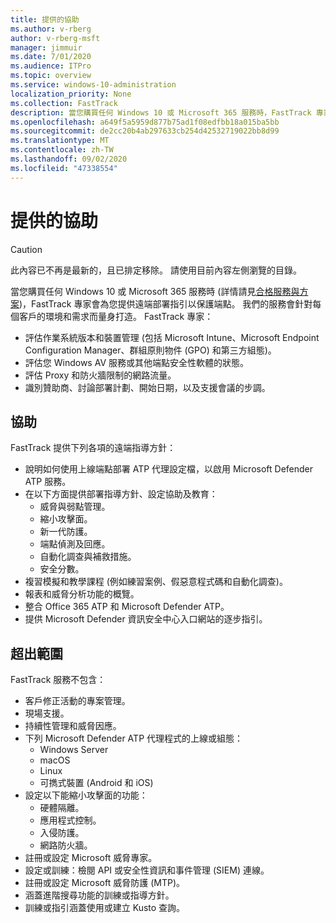 ```yaml
---
title: 提供的協助
ms.author: v-rberg
author: v-rberg-msft
manager: jimmuir
ms.date: 7/01/2020
ms.audience: ITPro
ms.topic: overview
ms.service: windows-10-administration
localization_priority: None
ms.collection: FastTrack
description: 當您購買任何 Windows 10 或 Microsoft 365 服務時，FastTrack 專家會為您提供遠端部署指引以保護端點。 我們的服務會針對每個客戶的環境和需求而量身打造。
ms.openlocfilehash: a649f5a5959d877b75ad1f08edfbb18a015ba5bb
ms.sourcegitcommit: de2cc20b4ab297633cb254d42532719022bb8d99
ms.translationtype: MT
ms.contentlocale: zh-TW
ms.lasthandoff: 09/02/2020
ms.locfileid: "47338554"
---
```

# <a name="assistance-offered"></a>提供的協助  

> [!CAUTION]
> 此內容已不再是最新的，且已排定移除。 請使用目前內容左側瀏覽的目錄。

當您購買任何 Windows 10 或 Microsoft 365 服務時 (詳情請見[合格服務與方案](M365-eligible-services-and-plans.md))，FastTrack 專家會為您提供遠端部署指引以保護端點。 我們的服務會針對每個客戶的環境和需求而量身打造。 FastTrack 專家：
- 評估作業系統版本和裝置管理 (包括 Microsoft Intune、Microsoft Endpoint Configuration Manager、群組原則物件 (GPO) 和第三方組態)。
- 評估您 Windows AV 服務或其他端點安全性軟體的狀態。
- 評估 Proxy 和防火牆限制的網路流量。
- 識別贊助商、討論部署計劃、開始日期，以及支援會議的步調。

## <a name="assistance"></a>協助

FastTrack 提供下列各項的遠端指導方針：
- 說明如何使用上線端點部署 ATP 代理設定檔，以啟用 Microsoft Defender ATP 服務。
- 在以下方面提供部署指導方針、設定協助及教育：
    - 威脅與弱點管理。
    - 縮小攻擊面。
    - 新一代防護。
    - 端點偵測及回應。
    - 自動化調查與補救措施。
    - 安全分數。
- 複習模擬和教學課程 (例如練習案例、假惡意程式碼和自動化調查)。
- 報表和威脅分析功能的概覽。
- 整合 Office 365 ATP 和 Microsoft Defender ATP。
- 提供 Microsoft Defender 資訊安全中心入口網站的逐步指引。

## <a name="out-of-scope"></a>超出範圍

FastTrack 服務不包含：
- 客戶修正活動的專案管理。
- 現場支援。
- 持續性管理和威脅因應。
- 下列 Microsoft Defender ATP 代理程式的上線或組態：
   - Windows Server
   - macOS
   - Linux
   - 可擕式裝置 (Android 和 iOS) 
- 設定以下能縮小攻擊面的功能：
    - 硬體隔離。
    - 應用程式控制。
    - 入侵防護。
    - 網路防火牆。
- 註冊或設定 Microsoft 威脅專家。
- 設定或訓練：檢閱 API 或安全性資訊和事件管理 (SIEM) 連線。
- 註冊或設定 Microsoft 威脅防護 (MTP)。
- 涵蓋進階搜尋功能的訓練或指導方針。
- 訓練或指引涵蓋使用或建立 Kusto 查詢。
